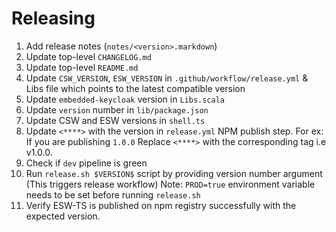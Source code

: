 # Releasing

1. Add release notes (`notes/<version>.markdown`)
1. Update top-level `CHANGELOG.md`
1. Update top-level `README.md`
1. Update `CSW_VERSION`, `ESW_VERSION` in `.github/workflow/release.yml` & Libs file which points to the latest compatible version
1. Update `embedded-keycloak` version in `Libs.scala`
1. Update `version` number in `lib/package.json`
1. Update CSW and ESW versions in `shell.ts`
1. Update  `<****>` with the version in `release.yml` NPM publish step.
    For ex: If you are publishing `1.0.0`
            Replace `<****>` with the corresponding tag i.e v1.0.0.
1. Check if `dev` pipeline is green
1. Run `release.sh $VERSION$` script by providing version number argument (This triggers release workflow)
    Note: `PROD=true` environment variable needs to be set before running `release.sh`
1. Verify ESW-TS is published on npm registry successfully with the expected version.
